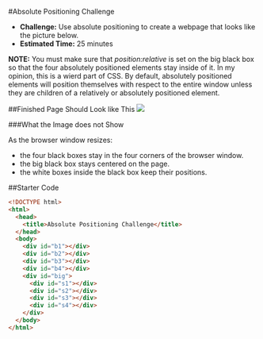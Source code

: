 #Absolute Positioning Challenge

* **Challenge:** Use absolute positioning to create a webpage that looks like the picture below.
* **Estimated Time:** 25 minutes

**NOTE:** You must make sure that *position:relative* is set on the big black box so that the four absolutely positioned elements stay inside of it. In my opinion, this is a wierd part of CSS. By default, absolutely positioned elements will position themselves with respect to the entire window unless they are children of a relatively or absolutely positioned element.

##Finished Page Should Look like This
![](http://christensenacademy.org/modules/css-layouts/challenges/absolute-positioning-challenge.png)

###What the Image does not Show

As the browser window resizes:

* the four black boxes stay in the four corners of the browser window.
* the big black box stays centered on the page.
* the white boxes inside the black box keep their positions.

##Starter Code
```html
<!DOCTYPE html>
<html>
  <head>
    <title>Absolute Positioning Challenge</title>
  </head>
  <body>
    <div id="b1"></div>
    <div id="b2"></div>
    <div id="b3"></div>
    <div id="b4"></div>
    <div id="big">
      <div id="s1"></div>
      <div id="s2"></div>
      <div id="s3"></div>
      <div id="s4"></div>
    </div>
  </body>
</html>
```
